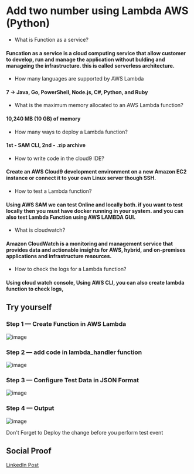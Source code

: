 # Add two number using Lambda AWS (Python)

 - What is Function as a service?
 #### Funcation as a service is a cloud computing service that allow customer to develop, run and manage the application without bulding and manageing the infrastructure. this is called serverless architecture.
 
 - How many languages are supported by AWS Lambda
 #### 7 -> Java, Go, PowerShell, Node.js, C#, Python, and Ruby
 
 - What is the maximum memory allocated to an AWS Lambda function?
 #### 10,240 MB (10 GB) of memory
 
 - How many ways to deploy a Lambda function?
 #### 1st - SAM CLI, 2nd - .zip archive
 
 - How to write code in the cloud9 IDE?
 #### Create an AWS Cloud9 development environment on a new Amazon EC2 instance or connect it to your own Linux server though SSH.
 
 - How to test a Lambda function?
 #### Using AWS SAM we can test Online and locally both. if you want to test locally then you must have docker running in your system. and you can also test Lambda Function using AWS LAMBDA GUI.
 
 - What is cloudwatch?
 #### Amazon CloudWatch is a monitoring and management service that provides data and actionable insights for AWS, hybrid, and on-premises applications and infrastructure resources.
 
 - How to check the logs for a Lambda function?
 #### Using cloud watch console, Using AWS CLI, you can also create lambda function to check logs, 


## Try yourself

### Step 1 — Create Function in AWS Lambda

![image](https://user-images.githubusercontent.com/26384517/178338735-16c38454-31c3-4283-b7b4-c6db0cdc9a70.png)

### Step 2 — add code in lambda_handler function

![image](https://user-images.githubusercontent.com/26384517/178338977-fbea6df8-58e6-4181-9dc9-c6054b5a933f.png)

### Step 3 — Configure Test Data in JSON Format

![image](https://user-images.githubusercontent.com/26384517/178339100-89b362e2-794e-4ff6-b8ff-39ecd4a6ea3d.png)


### Step 4 — Output

![image](https://user-images.githubusercontent.com/26384517/178339302-c62c3bb3-22c9-4fc1-9244-1790ead01b0f.png)

Don't Forget to Deploy the change before you perform test event

## Social Proof

[LinkedIn Post](https://www.linkedin.com/posts/rahul-patel-08805313a_github-patelrahul4884100dayscloudchallenge-activity-6952340294239432704-BXWt?utm_source=linkedin_share&utm_medium=member_desktop_web)
